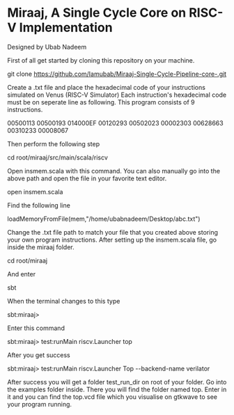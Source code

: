 # Miraaj, A Single Cycle Core on RISC-V Implementation

Designed by Ubab Nadeem

First of all get started by cloning this repository on your machine.

git clone https://github.com/Iamubab/Miraaj-Single-Cycle-Pipeline-core-.git

Create a .txt file and place the hexadecimal code of your instructions simulated on Venus (RISC-V Simulator) Each instruction's hexadecimal code must be on seperate line as following. This program consists of 9 instructions.

00500113 00500193 014000EF 00120293 00502023 00002303 00628663 00310233 00008067

Then perform the following step

cd root/miraaj/src/main/scala/riscv

Open insmem.scala with this command. You can also manually go into the above path and open the file in your favorite text editor.

open insmem.scala

Find the following line

loadMemoryFromFile(mem,"/home/ubabnadeem/Desktop/abc.txt")

Change the .txt file path to match your file that you created above storing your own program instructions. After setting up the insmem.scala file, go inside the miraaj folder.

cd root/miraaj

And enter

sbt

When the terminal changes to this type

sbt:miraaj>

Enter this command

sbt:miraaj> test:runMain riscv.Launcher top

After you get success

sbt:miraaj> test:runMain riscv.Launcher Top --backend-name verilator

After success you will get a folder test_run_dir on root of your folder. Go into the examples folder inside. There you will find the folder named top. Enter in it and you can find the top.vcd file which you visualise on gtkwave to see your program running.
